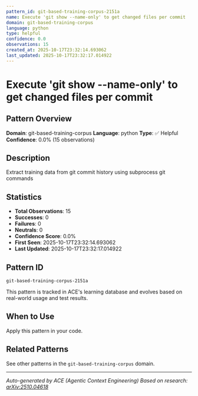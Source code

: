 ```yaml
---
pattern_id: git-based-training-corpus-2151a
name: Execute 'git show --name-only' to get changed files per commit
domain: git-based-training-corpus
language: python
type: helpful
confidence: 0.0
observations: 15
created_at: 2025-10-17T23:32:14.693062
last_updated: 2025-10-17T23:32:17.014922
---
```

# Execute 'git show --name-only' to get changed files per commit

## Pattern Overview

**Domain**: git-based-training-corpus
**Language**: python
**Type**: ✅ Helpful
**Confidence**: 0.0% (15 observations)

## Description

Extract training data from git commit history using subprocess git commands

## Statistics

- **Total Observations**: 15
- **Successes**: 0
- **Failures**: 0
- **Neutrals**: 0
- **Confidence Score**: 0.0%
- **First Seen**: 2025-10-17T23:32:14.693062
- **Last Updated**: 2025-10-17T23:32:17.014922

## Pattern ID

```
git-based-training-corpus-2151a
```

This pattern is tracked in ACE's learning database and evolves based on real-world usage and test results.

## When to Use

Apply this pattern in your code.

## Related Patterns

See other patterns in the `git-based-training-corpus` domain.

---

*Auto-generated by ACE (Agentic Context Engineering)*
*Based on research: [arXiv:2510.04618](https://arxiv.org/abs/2510.04618)*
